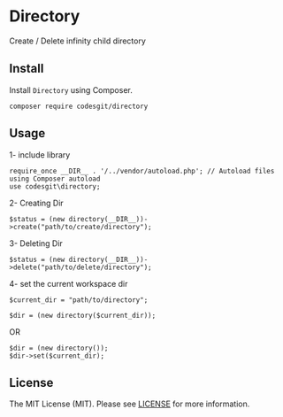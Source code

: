 # Directory

Create / Delete infinity child directory

Install
-------

Install `Directory` using Composer.

```
composer require codesgit/directory
```

Usage
-------
1- include library
```
require_once __DIR__ . '/../vendor/autoload.php'; // Autoload files using Composer autoload
use codesgit\directory;
```

2- Creating Dir
```
$status = (new directory(__DIR__))->create("path/to/create/directory");
```

3- Deleting Dir
```
$status = (new directory(__DIR__))->delete("path/to/delete/directory");
```

4- set the current workspace dir
```
$current_dir = "path/to/directory";
```	

```
$dir = (new directory($current_dir));
```

OR

```
$dir = (new directory());
$dir->set($current_dir);
```

License
-------

The MIT License (MIT). Please see [LICENSE](LICENSE) for more information.